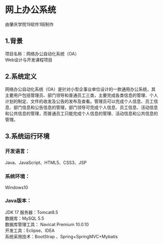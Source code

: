 # 网上办公系统  
由肇庆学院19软件1班制作  
## 1.背景  
项目名称：网络办公自动化系统（OA）  
Web设计与开发课程项目
## 2.系统定义  
网络办公自动化系统（OA）是针对小型企事业单位设计的一款通用办公系统，其主要用户包括管理员、部门领导和普通员工三类，主要完成各类信息的管理、个人计划的制定、文件的收发及公告的发布及查看。管理员可以完成个人信息、员工信息、部门信息和公告信息的管理，部门领导可完成个人信息、员工信息、活动信息和公共信息的管理，而普通员工只能完成个人信息的管理、活动信息和公共信息的管理。  
## 3.系统运行环境  
### 开发语言：  
Java、JavaScript、HTML5、CSS3、JSP
### 系统环境：  
Windows10  
### Java版本：  
JDK 17
服务器：Tomcat8.5  
数据库：MySQL 5.5  
数据库管理工具：	Navicat Premium 10.0.10  
开发工具：Eclipse、IDEA  
系统采用技术：BootStrap 、Spring+SpringMVC+Mybatis
